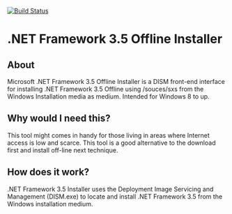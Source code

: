 [![Build Status](https://www.jcplaboratory.org/wp-content/uploads/2016/08/nav-banner_ra_large.png)](https://www.jcplaboratory.org/products/net-3-5-offline-installer/)
# .NET Framework 3.5 Offline Installer

## About

Microsoft .NET Framework 3.5 Offline Installer is a DISM front-end interface for installing .NET Framework 3.5 Offline using /souces/sxs from the Windows Installation media as medium. Intended for Windows 8 to up.

## Why would I need this?

This tool might comes in handy for those living in areas where Internet access is low and scarce. This tool is a good alternative to the download first and install off-line next technique.

## How does it work?

.NET  Framework 3.5 Installer uses the Deployment Image Servicing and Management (DISM.exe) to locate and install .NET Framework 3.5 from the Windows installation medium.
